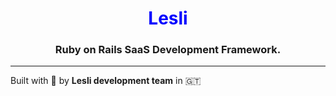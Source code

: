 <h1 align="center">
    <span style="color:blue">Lesli</span>
</h1>

<h3 align="center">Ruby on Rails SaaS Development Framework.</h3>

<hr/>

Built with :blue_heart: by **Lesli development team** in :guatemala:
